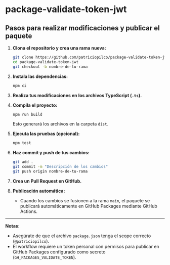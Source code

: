 # package-validate-token-jwt

## Pasos para realizar modificaciones y publicar el paquete

1. **Clona el repositorio y crea una rama nueva:**
   ```sh
   git clone https://github.com/patriciopilco/package-validate-token-jwt.git
   cd package-validate-token-jwt
   git checkout -b nombre-de-tu-rama
   ```

2. **Instala las dependencias:**
   ```sh
   npm ci
   ```

3. **Realiza tus modificaciones en los archivos TypeScript (`.ts`).**

4. **Compila el proyecto:**
   ```sh
   npm run build
   ```
   Esto generará los archivos en la carpeta `dist`.

5. **Ejecuta las pruebas (opcional):**
   ```sh
   npm test
   ```

6. **Haz commit y push de tus cambios:**
   ```sh
   git add .
   git commit -m "Descripción de los cambios"
   git push origin nombre-de-tu-rama
   ```

7. **Crea un Pull Request en GitHub.**

8. **Publicación automática:**
   - Cuando los cambios se fusionen a la rama `main`, el paquete se publicará automáticamente en GitHub Packages mediante GitHub Actions.

---

**Notas:**
- Asegúrate de que el archivo `package.json` tenga el scope correcto (`@patriciopilco`).
- El workflow requiere un token personal con permisos para publicar en GitHub Packages configurado como secreto (`GH_PACKAGES_VALIDATE_TOKEN`).
